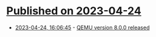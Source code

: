 # [Published on 2023-04-24](index.md)

* [2023-04-24, 16:06:45](https://lobste.rs/s/x0qck8/qemu_version_8_0_0_released) - [QEMU version 8.0.0 released](https://www.qemu.org/2023/04/20/qemu-8-0-0/)
